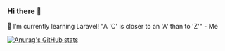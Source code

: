 ### Hi there 👋
🌱 I’m currently learning Laravel!
"A 'C' is closer to an 'A' than to 'Z'" - Me

[![Anurag's GitHub stats](https://github-readme-stats.vercel.app/api?username=nomarine&show_icons=true&theme=radical)](https://github.com/anuraghazra/github-readme-stats)
<!--
**nomarine/nomarine** is a ✨ _special_ ✨ repository because its `README.md` (this file) appears on your GitHub profile.

Here are some ideas to get you started:

- 🔭 I’m currently working on ...
- 🌱 I’m currently learning ...
- 👯 I’m looking to collaborate on ...
- 🤔 I’m looking for help with ...
- 💬 Ask me about ...
- 📫 How to reach me: ...
- 😄 Pronouns: ...
- ⚡ Fun fact: ...
-->

